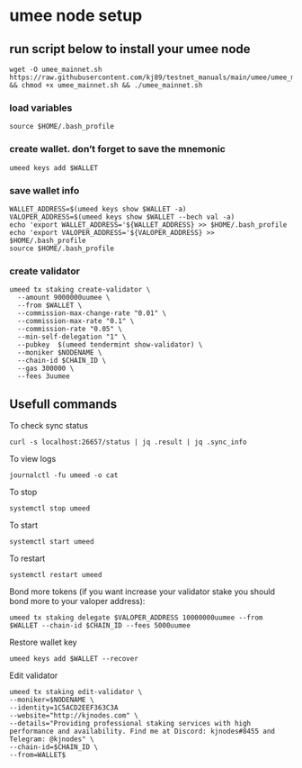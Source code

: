 # umee node setup

## run script below to install your umee node
```
wget -O umee_mainnet.sh https://raw.githubusercontent.com/kj89/testnet_manuals/main/umee/umee_mainnet.sh && chmod +x umee_mainnet.sh && ./umee_mainnet.sh
```

### load variables
```
source $HOME/.bash_profile
```

### create wallet. don’t forget to save the mnemonic
```
umeed keys add $WALLET
```

### save wallet info
```
WALLET_ADDRESS=$(umeed keys show $WALLET -a)
VALOPER_ADDRESS=$(umeed keys show $WALLET --bech val -a)
echo 'export WALLET_ADDRESS='${WALLET_ADDRESS} >> $HOME/.bash_profile
echo 'export VALOPER_ADDRESS='${VALOPER_ADDRESS} >> $HOME/.bash_profile
source $HOME/.bash_profile
```

### create validator
```
umeed tx staking create-validator \
  --amount 9000000uumee \
  --from $WALLET \
  --commission-max-change-rate "0.01" \
  --commission-max-rate "0.1" \
  --commission-rate "0.05" \
  --min-self-delegation "1" \
  --pubkey  $(umeed tendermint show-validator) \
  --moniker $NODENAME \
  --chain-id $CHAIN_ID \
  --gas 300000 \
  --fees 3uumee
```

## Usefull commands
To check sync status
```
curl -s localhost:26657/status | jq .result | jq .sync_info
```

To view logs
```
journalctl -fu umeed -o cat
```

To stop
```
systemctl stop umeed
```

To start
```
systemctl start umeed
```

To restart
```
systemctl restart umeed
```

Bond more tokens (if you want increase your validator stake you should bond more to your valoper address):
```
umeed tx staking delegate $VALOPER_ADDRESS 10000000uumee --from $WALLET --chain-id $CHAIN_ID --fees 5000uumee
```

Restore wallet key
```
umeed keys add $WALLET --recover
```

Edit validator
```
umeed tx staking edit-validator \
--moniker=$NODENAME \
--identity=1C5ACD2EEF363C3A
--website="http://kjnodes.com" \
--details="Providing professional staking services with high performance and availability. Find me at Discord: kjnodes#8455 and Telegram: @kjnodes" \
--chain-id=$CHAIN_ID \
--from=WALLET$
```

